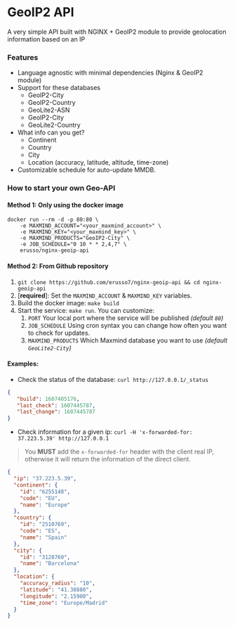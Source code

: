 # GeoIP2 API

A very simple API built with NGINX + GeoIP2 module to provide geolocation information based on an IP 

### Features

- Language agnostic with minimal dependencies (Nginx & GeoIP2 module)
- Support for these databases
    - GeoIP2-City
    - GeoIP2-Country 
    - GeoLite2-ASN 
    - GeoIP2-City 
    - GeoLite2-Country
- What info can you get? 
    - Continent
    - Country
    - City
    - Location (accuracy, latitude, altitude, time-zone)
- Customizable schedule for auto-update MMDB.

### How to start your own Geo-API

#### Method 1: Only using the docker image
```
docker run --rm -d -p 80:80 \
	-e MAXMIND_ACCOUNT="<your_maxmind_account>" \
	-e MAXMIND_KEY="<your_maxmind_key>" \
	-e MAXMIND_PRODUCTS="GeoIP2-City" \
	-e JOB_SCHEDULE="0 10 * * 2,4,7" \
	erusso/nginx-geoip-api
```

#### Method 2: From Github repository
1. `git clone https://github.com/erusso7/nginx-geoip-api && cd nginx-geoip-api`
1. [**required**]: Set the `MAXMIND_ACCOUNT` & `MAXMIND_KEY` variables.
1. Build the docker image: `make build`
1. Start the service: `make run`. You can customize:
    1. `PORT` Your local port where the service will be published _(default `80`)_
    1. `JOB_SCHEDULE` Using cron syntax you can change how often you want to check for updates.
    1. `MAXMIND_PRODUCTS` Which Maxmind database you want to use _(default `GeoLite2-City`)_

#### Examples:
- Check the status of the database: `curl http://127.0.0.1/_status`
 ```json
{
    "build": 1607405176,
    "last_check": 1607445787,
    "last_change": 1607445787
}
```
- Check information for a given ip: `curl -H 'x-forwarded-for: 37.223.5.39' http://127.0.0.1`

> You **MUST** add the `x-forwarded-for` header with the client real IP,
otherwise it will return the information of the direct client.

```json
{
  "ip": "37.223.5.39",
  "continent": {
    "id": "6255148",
    "code": "EU",
    "name": "Europe"
  },
  "country": {
    "id": "2510769",
    "code": "ES",
    "name": "Spain"
  },
  "city": {
    "id": "3128760",
    "name": "Barcelona"
  },
  "location": {
    "accuracy_radius": "10",
    "latitude": "41.38880",
    "longitude": "2.15900",
    "time_zone": "Europe/Madrid"
  }
}
```